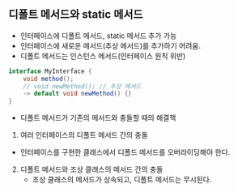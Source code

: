 ## 디폴트 메서드와 static 메서드

- 인터페이스에 디폴트 메서드, static 메서드 추가 가능
- 인터페이스에 새로운 메서드(추상 메서드)를 추가하기 어려움.
- 디폴트 메서드는 인스턴스 메서드(인터페이스 원칙 위반)

```java
interface MyInterface {
    void method();
    // void newMethod(); // 추상 메서드
    -> default void newMethod() {}
}
```

- 디폴트 메서드가 기존의 메서드와 충돌할 때의 해결책

1.  여러 인터페이스의 디폴트 메서드 간의 충돌
   - 인터페이스를 구현한 클래스에서 디폴드 메서드를 오버라이딩해야 한다.
2. 디폴트 메서드와 조상 클래스의 메서드 간의 충돌
   - 조상 클래스의 메서드가 상속되고, 디폴트 메서드는 무시된다.

